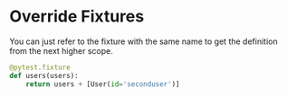 
# Override Fixtures

You can just refer to the fixture with the same name to get the definition from the next higher scope.

```py
@pytest.fixture
def users(users):
    return users + [User(id='seconduser')]
```
